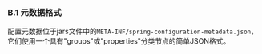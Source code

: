 ### B.1 元数据格式

配置元数据位于jars文件中的`META-INF/spring-configuration-metadata.json`，它们使用一个具有"groups"或"properties"分类节点的简单JSON格式。
